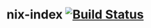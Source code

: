 # nix-index [![Build Status](https://travis-ci.org/bennofs/nix-index.svg?branch=master)](https://travis-ci.org/bennofs/nix-index)
